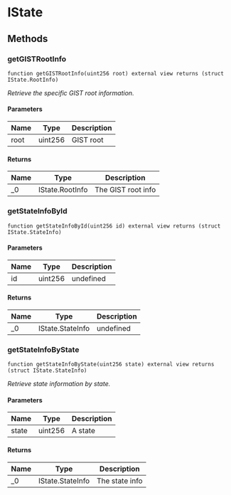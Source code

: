 # IState









## Methods

### getGISTRootInfo

```solidity
function getGISTRootInfo(uint256 root) external view returns (struct IState.RootInfo)
```



*Retrieve the specific GIST root information.*

#### Parameters

| Name | Type | Description |
|---|---|---|
| root | uint256 | GIST root |

#### Returns

| Name | Type | Description |
|---|---|---|
| _0 | IState.RootInfo | The GIST root info |

### getStateInfoById

```solidity
function getStateInfoById(uint256 id) external view returns (struct IState.StateInfo)
```





#### Parameters

| Name | Type | Description |
|---|---|---|
| id | uint256 | undefined |

#### Returns

| Name | Type | Description |
|---|---|---|
| _0 | IState.StateInfo | undefined |

### getStateInfoByState

```solidity
function getStateInfoByState(uint256 state) external view returns (struct IState.StateInfo)
```



*Retrieve state information by state.*

#### Parameters

| Name | Type | Description |
|---|---|---|
| state | uint256 | A state |

#### Returns

| Name | Type | Description |
|---|---|---|
| _0 | IState.StateInfo | The state info |




